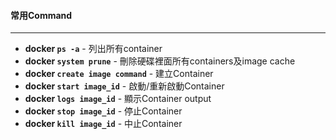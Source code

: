 #### 常用Command
- - -
+ **docker `ps -a`** - 列出所有container
+ **docker `system prune`** - 刪除硬碟裡面所有containers及image cache
+ **docker `create image command`** - 建立Container
+ **docker `start image_id`** - 啟動/重新啟動Container
+ **docker `logs image_id`** - 顯示Container output
+ **docker `stop image_id`** - 停止Container
+ **docker `kill image_id`** - 中止Container
